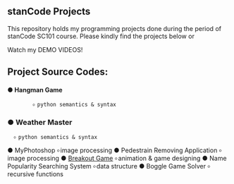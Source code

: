 ## stanCode Projects
This repository holds my programming projects done during the period of stanCode SC101 course.
Please kindly find the projects below or

Watch my DEMO VIDEOS!

## Project Source Codes:
#### ● Hangman Game
            ৹ python semantics & syntax
### ● Weather Master
      ৹ python semantics & syntax
● MyPhotoshop
  ৹ image processing
● Pedestrain Removing Application
  ৹ image processing
● [Breakout Game]([url](https://github.com/leticiawu/MystanCodeProjects/blob/main/SC101_A2/breakout.py))
  ৹ animation & game designing
● Name Popularity Searching System
  ৹ data structure
● Boggle Game Solver
  ৹ recursive functions
